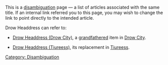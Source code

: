 This is a [disambiguation](:Category:_Disambiguation.md "wikilink") page
— a list of articles associated with the same title. If an internal link
referred you to this page, you may wish to change the link to point
directly to the intended article.

Drow Headdress can refer to:

-   [Drow Headdress (Drow City)](Drow_Headdress_(Drow_City) "wikilink"),
    a [grandfathered](:Category:Grandfathered.md "wikilink") item in
    [Drow City](:Category:_Drow_City.md "wikilink").

<!-- -->

-   [Drow Headdress (Tiureess)](Drow_Headdress_(Tiureess) "wikilink"),
    its replacement in [Tiureess](:Category:_Tiureess.md "wikilink").

[Category: Disambiguation](Category:_Disambiguation "wikilink")
